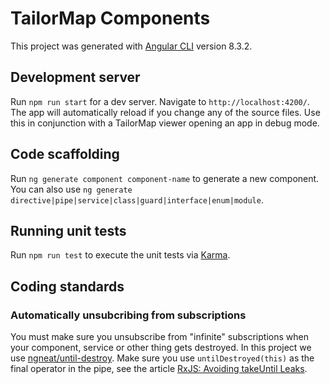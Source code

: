# TailorMap Components

This project was generated with [Angular CLI](https://github.com/angular/angular-cli) version 8.3.2.

## Development server

Run `npm run start` for a dev server. Navigate to `http://localhost:4200/`. The app will automatically reload if you change any of the source files. Use this in conjunction with a TailorMap viewer opening an app in debug mode.

## Code scaffolding

Run `ng generate component component-name` to generate a new component. You can also use `ng generate directive|pipe|service|class|guard|interface|enum|module`.

## Running unit tests

Run `npm run test` to execute the unit tests via [Karma](https://karma-runner.github.io).

## Coding standards

### Automatically unsubcribing from subscriptions

You must make sure you unsubscribe from "infinite" subscriptions when your component, service or other thing gets destroyed. In this project we use [ngneat/until-destroy](https://github.com/ngneat/until-destroy). Make sure you use `untilDestroyed(this)` as the final operator in the pipe, see the article [RxJS: Avoiding takeUntil Leaks](https://ncjamieson.com/avoiding-takeuntil-leaks/).
